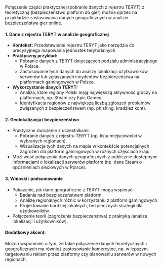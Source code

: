 Połączenie części praktycznej (pobranie danych z rejestru TERYT) z teoretyczną (bezpieczeństwo platform do gier) można oprzeć na przykładzie zastosowania danych geograficznych w analizie bezpieczeństwa gier online.

#### 1. **Dane z rejestru TERYT w analizie geograficznej**
   - **Kontekst:** Przedstawienie rejestru TERYT jako narzędzia do precyzyjnego mapowania jednostek terytorialnych.
   - **Praktyczny przykład:**
     - Pobranie danych z TERYT dotyczących podziału administracyjnego w Polsce.
     - Zastosowanie tych danych do analizy lokalizacji użytkowników, serwerów lub zgłaszanych incydentów bezpieczeństwa na platformach gamingowych w Polsce.
   - **Wykorzystanie danych TERYT:**
     - Analiza, które regiony Polski mają największą aktywność graczy na platformach, np. Steam czy Epic Games.
     - Identyfikacja regionów z największą liczbą zgłoszeń problemów związanych z bezpieczeństwem (np. phishing, kradzież kont).

#### 2. **Geolokalizacja i bezpieczeństwo**
   - Praktyczne ćwiczenie z uczestnikami:
     - Pobranie danych z rejestru TERYT (np. lista miejscowości w wybranych regionach).
     - Wizualizacja tych danych na mapie w kontekście potencjalnych zagrożeń dla platform gamingowych w różnych częściach kraju.
   - Możliwość połączenia danych geograficznych z publicznie dostępnymi informacjami o lokalizacji serwerów platform (np. dane Steam o opóźnieniach sieciowych w Polsce).

#### 3. **Wnioski i podsumowanie**
   - Pokazanie, jak dane geograficzne z TERYT mogą wspierać:
     - Badania nad bezpieczeństwem platform.
     - Analizę regionalnych różnic w korzystaniu z platform gamingowych.
     - Projektowanie bardziej lokalnych, bezpiecznych strategii dla użytkowników.
   - Połączenie teorii (zagrożenia bezpieczeństwa) z praktyką (analiza lokalizacji i użytkowników).

#### Dodatkowy akcent:
Można wspomnieć o tym, że takie połączenie danych teoretycznych i geograficznych ma również zastosowanie komercyjne, np. w lepszym targetowaniu reklam przez platformy czy planowaniu serwerów w nowych regionach.
